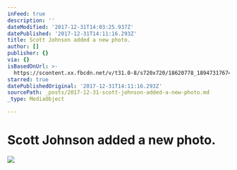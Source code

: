 ```yaml
---
inFeed: true
description: ''
dateModified: '2017-12-31T14:03:25.937Z'
datePublished: '2017-12-31T14:11:16.293Z'
title: Scott Johnson added a new photo.
author: []
publisher: {}
via: {}
isBasedOnUrl: >-
  https://scontent.xx.fbcdn.net/v/t31.0-8/s720x720/18620778_1894731767411436_5923127726726057157_o.jpg?oh=9aa62a97bee6caf0cee2acfc5d750abb&oe=5AF8C16A
starred: true
datePublishedOriginal: '2017-12-31T14:11:16.293Z'
sourcePath: _posts/2017-12-31-scott-johnson-added-a-new-photo.md
_type: MediaObject

---
```

# Scott Johnson added a new photo.

<article style=""><img src="https://scontent.xx.fbcdn.net/v/t31.0-8/s720x720/18620778_1894731767411436_5923127726726057157_o.jpg?oh=9aa62a97bee6caf0cee2acfc5d750abb&amp;oe=5AF8C16A" /></article>